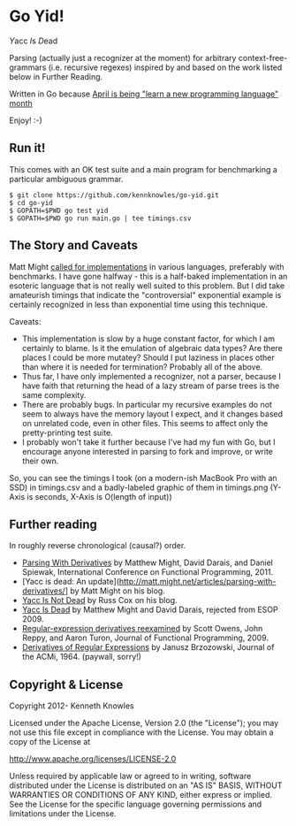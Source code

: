 Go Yid!
=======

*Y*acc *I*s *D*ead

Parsing (actually just a recognizer at the moment) for 
arbitrary context-free-grammars (i.e. recursive regexes) 
inspired by and based on the work listed below in Further Reading.

Written in Go because [April is being "learn a new programming language" month](http://matt.might.net/articles/programmers-resolutions/) 

Enjoy! :-)


Run it!
-------

This comes with an OK test suite and a main program for benchmarking
a particular ambiguous grammar.

    $ git clone https://github.com/kennknowles/go-yid.git
    $ cd go-yid
    $ GOPATH=$PWD go test yid
    $ GOPATH=$PWD go run main.go | tee timings.csv


The Story and Caveats
---------------------

Matt Might [called for implementations](http://matt.might.net/articles/parsing-with-derivatives/) 
in various languages, preferably with benchmarks. I have gone halfway - this is a half-baked implementation in
an esoteric language that is not really well suited to this problem. But I
did take amateurish timings that indicate the "controversial" exponential
example is certainly recognized in less than exponential time using this technique.

Caveats:

 - This implementation is slow by a huge constant factor, for which I am
   certainly to blame. Is it the emulation of algebraic data types? Are
   there places I could be more mutatey? Should I put laziness in places
   other than where it is needed for termination? Probably all of the above.
 - Thus far, I have only implemented a recognizer, not a parser, because I 
   have faith that returning the head of a lazy stream of parse trees 
   is the same complexity.
 - There are probably bugs. In particular my recursive examples do not seem 
   to always have the memory layout I expect, and it changes based on 
   unrelated code, even in other files. This seems to affect only
   the pretty-printing test suite.
 - I probably won't take it further because I've had my fun with Go, but I
   encourage anyone interested in parsing to fork and improve, or write
   their own.

So, you can see the timings I took (on a modern-ish MacBook Pro with an SSD) in timings.csv
and a badly-labeled graphic of them in timings.png (Y-Axis is seconds, X-Axis is O(length of input))


Further reading
---------------

In roughly reverse chronological (causal?) order.

 * [Parsing With Derivatives](http://matt.might.net/papers/might2011derivatives.pdf) by Matthew Might, David Darais, and Daniel Spiewak, International Conference on Functional Programming, 2011.
 * [Yacc is dead: An update](http://matt.might.net/articles/parsing-with-derivatives/] by Matt Might on his blog.
 * [Yacc Is Not Dead](http://research.swtch.com/yaccalive) by Russ Cox on his blog.
 * [Yacc Is Dead](http://arxiv.org/abs/1010.5023) by Matthew Might and David Darais, rejected from ESOP 2009.
 * [Regular-expression derivatives reexamined](http://www.ccs.neu.edu/home/turon/re-deriv.pdf) by Scott Owens, John Reppy, and Aaron Turon, Journal of Functional Programming, 2009.
 * [Derivatives of Regular Expressions](http://dl.acm.org/citation.cfm?id=321249) by Janusz Brzozowski, Journal of the ACMi, 1964. (paywall, sorry!)


Copyright & License
-------------------
Copyright 2012- Kenneth Knowles

Licensed under the Apache License, Version 2.0 (the "License"); you may not use
this file except in compliance with the License. You may obtain a copy of the
License at

http://www.apache.org/licenses/LICENSE-2.0

Unless required by applicable law or agreed to in writing, software distributed
under the License is distributed on an "AS IS" BASIS, WITHOUT WARRANTIES OR
CONDITIONS OF ANY KIND, either express or implied. See the License for the
specific language governing permissions and limitations under the License.



